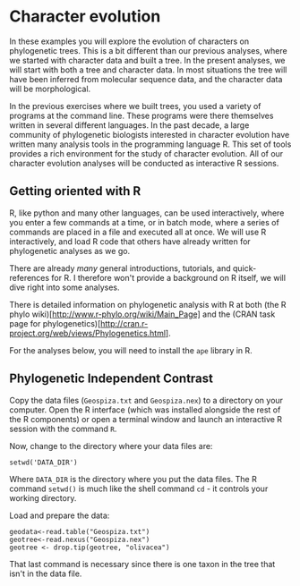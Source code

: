 # Character evolution

In these examples you will explore the evolution of characters on phylogenetic 
trees. This is a bit different than our previous analyses, where we started 
with character data and built a tree. In the present analyses, we will start 
with both a tree and character data. In most situations the tree will have been 
inferred from molecular sequence data, and the character data will be 
morphological.

In the previous exercises where we built trees, you used a variety of programs 
at the command line. These programs were there themselves written in several 
different languages. In the past decade, a large community of phylogenetic 
biologists interested in character evolution have written many analysis tools 
in the programming language R. This set of tools provides a rich environment 
for the study of character evolution. All of our character evolution analyses 
will be conducted as interactive R sessions. 


## Getting oriented with R

R, like python and many other languages, can be used interactively, where you 
enter a few commands at a time, or in batch mode, where a series of commands are 
placed in a file and executed all at once. We will use R interactively, and 
load R code that others have already written for phylogenetic analyses as we 
go.

There are already *many* general introductions, tutorials, and quick-references 
for R. I therefore won't provide a background on R itself, we will dive right 
into some analyses.

There is detailed information on phylogenetic analysis with R at both 
(the R phylo wiki)[http://www.r-phylo.org/wiki/Main_Page] and the 
(CRAN task page for phylogenetics)[http://cran.r-project.org/web/views/Phylogenetics.html].

For the analyses below, you will need to install the `ape` library in R.


## Phylogenetic Independent Contrast 

Copy the data files (`Geospiza.txt` and `Geospiza.nex`) to a directory on your 
computer. Open the R interface (which was installed alongside the rest of the 
R components) or open a terminal window and launch an interactive R session 
with the command `R`.

Now, change to the directory where your data files are:

    setwd('DATA_DIR')

Where `DATA_DIR` is the directory where you put the data files. The R command 
`setwd()` is much like the shell command `cd` - it controls your working 
directory.

Load and prepare the data:

    geodata<-read.table("Geospiza.txt")
    geotree<-read.nexus("Geospiza.nex")
    geotree <- drop.tip(geotree, "olivacea")
    
That last command is necessary since there is one taxon in the tree that isn't 
in the data file.
